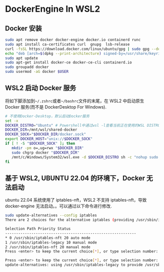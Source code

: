 # DockerEngine In WSL2

## Docker 安装

```bash
sudo apt remove docker docker-engine docker.io containerd runc
sudo apt install ca-certificates curl  gnupg  lsb-release
curl -fsSL https://download.docker.com/linux/ubuntu/gpg | sudo gpg --dearmor -o /usr/share/keyrings/docker-archive-keyring.gpg
echo "deb [arch=$(dpkg --print-architecture) signed-by=/usr/share/keyrings/docker-archive-keyring.gpg] https://download.docker.com/linux/ubuntu $(lsb_release -cs) stable" | sudo tee /etc/apt/sources.list.d/docker.list > /dev/null
sudo apt update
sudo apt-get install docker-ce docker-ce-cli containerd.io
sudo groupadd docker
sudo usermod -aG docker $USER
```

## WSL2 启动 Docker 服务

将如下脚添加到`~/.zshrc`或者`~/bashrc`文件的末尾，在 WSL2 中启动原生 Docker 服务(而不是 DockerDesktop For Windows).

```bash
# 不使用Docker-Desktop，默认启动Docker服务
set -x
DOCKER_DISTRO="Ubuntu" # Powershell中通过wsl -l查看当前正在使用的WSL DISTRO版本
DOCKER_DIR=/mnt/wsl/shared-docker
DOCKER_SOCK="$DOCKER_DIR/docker.sock"
export DOCKER_HOST="unix://$DOCKER_SOCK"
if [ ! -S "$DOCKER_SOCK" ]; then
   mkdir -pm o=,ug=rwx "$DOCKER_DIR"
   sudo chgrp docker "$DOCKER_DIR"
   /mnt/c/Windows/System32/wsl.exe -d $DOCKER_DISTRO sh -c "nohup sudo -b dockerd < /dev/null > $DOCKER_DIR/dockerd.log 2>&1"
fi
```

## 基于 WSL2, UBUNTU 22.04 的环境下，Docker 无法启动

ubuntu 22.04 系统使用了 iptables-nft，WSL2 不支持 iptables-nft，导致 docker-engine 无法启动。。可以通过以下命令进行修改.

```bash
sudo update-alternatives --config iptables
There are 2 choices for the alternative iptables (providing /usr/sbin/iptables).

Selection Path Priority Status
------------------------------------------------------------
* 0 /usr/sbin/iptables-nft 20 auto mode
1 /usr/sbin/iptables-legacy 10 manual mode
2 /usr/sbin/iptables-nft 20 manual mode
Press <enter> to keep the current choice[*], or type selection number: 1

Press <enter> to keep the current choice[*], or type selection number: 1
update-alternatives: using /usr/sbin/iptables-legacy to provide /usr/sbin/iptables (iptables) in manual mode
```

[githubissue]: https://github.com/neovim/neovim/issues/19711#issuecomment-1214241593
[docker-install]: https://docs.docker.com/engine/install/ubuntu/
[use-docker-non-root]: https://docs.docker.com/engine/install/linux-postinstall/#manage-docker-as-a-non-root-user
[package_repo]: https://www.gitlink.org.cn/dllvhaobo/working-in-wsl-package
